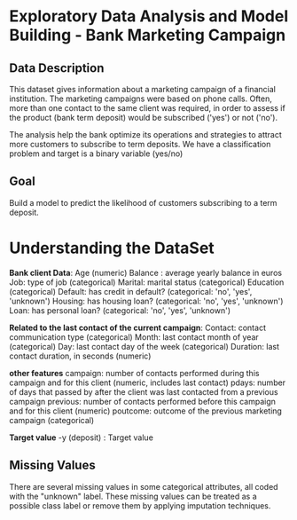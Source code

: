 # Exploratory Data Analysis and Model Building - Bank Marketing Campaign

## **Data Description**

This dataset gives information about a marketing campaign of a financial institution. 
The marketing campaigns were based on phone calls. Often, more than one contact to the same client was required, in order to assess if the product (bank term deposit) would be subscribed ('yes') or not ('no').

The analysis help the bank optimize its operations and strategies to attract more customers to subscribe to term deposits.
We have a classification problem and target is a binary variable (yes/no)

## **Goal**  
Build a model to predict the likelihood of customers subscribing to a term deposit.

# Understanding the DataSet

**Bank client Data**:
Age (numeric)
Balance : average yearly balance in euros
Job: type of job (categorical)
Marital: marital status (categorical)
Education (categorical)
Default: has credit in default? (categorical: 'no', 'yes', 'unknown')
Housing: has housing loan? (categorical: 'no', 'yes', 'unknown')
Loan: has personal loan? (categorical: 'no', 'yes', 'unknown')

**Related to the last contact of the current campaign**:
Contact: contact communication type (categorical)
Month: last contact month of year (categorical)
Day: last contact day of the week (categorical)
Duration: last contact duration, in seconds (numeric)

**other features**
campaign: number of contacts performed during this campaign and for this client (numeric, includes last contact)
pdays: number of days that passed by after the client was last contacted from a previous campaign 
previous: number of contacts performed before this campaign and for this client (numeric)
poutcome: outcome of the previous marketing campaign (categorical)

**Target value**
-y (deposit) : Target value

## **Missing Values**

There are several missing values in some categorical attributes, all coded with the "unknown" label. 
These missing values can be treated as a possible class label or remove them by applying imputation techniques.

